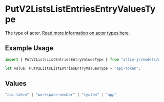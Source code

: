 # PutV2ListsListEntriesEntryValuesType

The type of actor. [Read more information on actor types here](/docs/actors).

## Example Usage

```typescript
import { PutV2ListsListEntriesEntryValuesType } from "attio-js/models/operations";

let value: PutV2ListsListEntriesEntryValuesType = "api-token";
```

## Values

```typescript
"api-token" | "workspace-member" | "system" | "app"
```